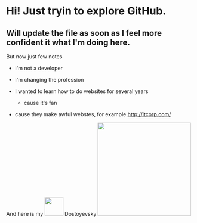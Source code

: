# Hi! Just tryin to explore GitHub.
## Will update the file as soon as I feel more confident it what I'm doing here.

But now just few notes

- I'm not a developer

- I'm changing the profession

- I wanted to learn how to do websites for several years

  - cause it's fan

 - cause they make awful webstes, for example http://itcorp.com/
  
And here is my <img src="https://user-images.githubusercontent.com/125218388/218437341-9f75c501-7751-4083-ad01-b3268ca2dd58.svg" width="50">
 Dostoyevsky <img src=https://user-images.githubusercontent.com/125218388/218423536-24007fbf-ee2b-44e9-b400-a3dc5ebdfa94.jpg width=250>
